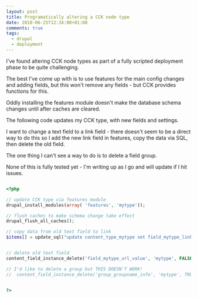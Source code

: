 ```yaml
---
layout: post
title: Programatically altering a CCK node type
date: 2010-06-25T12:34:00+01:00
comments: true
tags:
  - drupal
  - deployment
---
```


I've found altering CCK node types as part of a fully scripted deployment phase to be quite challenging.

The best I've come up with is to use features for the main config changes and adding fields, but this won't remove any fields - but CCK provides functions for this.

Oddly installing the features module doesn't make the database schema changes until after caches are cleared.

The following code updates my CCK type, with new fields and settings.

I want to change a text field to a link field - there doesn't seem to be a direct way to do this so I add the new link field in features, copy the data via SQL, then delete the old field.

The one thing I can't see a way to do is to delete a field group.

None of this is fully tested yet - I'm writing up as I go and will update if I hit issues.

```php

<?php

// update CCK type via features module
drupal_install_modules(array( 'features', 'mytype'));

// flush caches to make schema change take effect
drupal_flush_all_caches();

// copy data from old text field to link
$items[] = update_sql("update content_type_mytype set field_mytype_link_url=field_mytype_url_value");


// delete old text field
content_field_instance_delete('field_mytype_url_value', 'mytype', FALSE);

// I'd like to delete a group but THIS DOESN'T WORK!
//  content_field_instance_delete('group_groupname_info', 'mytype', TRUE);


?>
```
